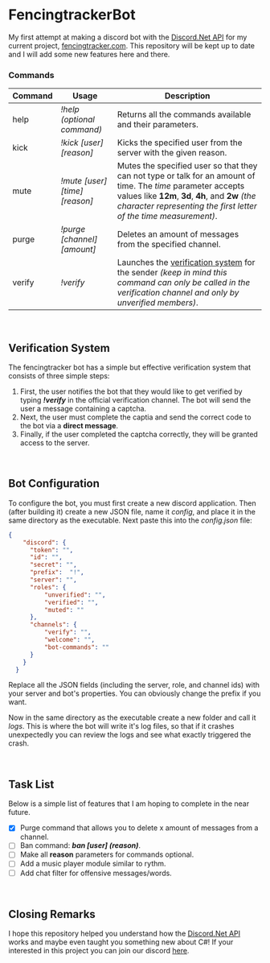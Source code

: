 # FencingtrackerBot
My first attempt at making a discord bot with the [Discord.Net API](https://github.com/discord-net/Discord.Net) for my current project, [fencingtracker.com](http://fencingtracker.com/).
This repository will be kept up to date and I will add some new features here and there.

### Commands
| Command | Usage                          | Description                                                                                                                                                                                                                           |
|---------|--------------------------------|---------------------------------------------------------------------------------------------------------------------------------------------------------------------------------------------------------------------------------------|
| help    | *!help (optional command)*     | Returns all the commands available and their parameters.                                                                                                                                                                              |
| kick    | *!kick [user] [reason]*        | Kicks the specified user from the server with the given reason.                                                                                                                                                                       |
| mute    | *!mute [user] [time] [reason]* | Mutes the specified user so that they can not type or talk for an amount of time. The *time* parameter accepts values like **12m**, **3d**, **4h**, and **2w** *(the character representing the first letter of the time measurement)*. |
| purge   | *!purge [channel] [amount]*    | Deletes an amount of messages from the specified channel.                                                                                                                                                                             |
| verify  | *!verify*                      | Launches the [verification system](https://github.com/max-prihodk0/FencingtrackerBot/blob/main/README.md#verification-system) for the sender *(keep in mind this command can only be called in the verification channel and only by unverified members)*.                                                                          |

<br>

## Verification System
The fencingtracker bot has a simple but effective verification system that consists of three simple steps:

1. First, the user notifies the bot that they would like to get verified by typing ***!verify*** in the official verification channel. The bot will send the user a message containing a captcha.
2. Next, the user must complete the captia and send the correct code to the bot via a **direct message**.
3. Finally, if the user completed the captcha correctly, they will be granted access to the server.

<br>

## Bot Configuration
To configure the bot, you must first create a new discord application. Then (after building it) create a new JSON file, name it *config*, and place it in the same directory as the executable. Next paste this into the *config.json* file:

```json
{
    "discord": {
      "token": "",
      "id": "",
      "secret": "",
      "prefix":  "!",
      "server": "",
      "roles": {
          "unverified": "",
          "verified": "",
          "muted": ""
      },
      "channels": {
          "verify": "",
          "welcome": "",
          "bot-commands": ""
      } 
    }
  }
  ```
  
  Replace all the JSON fields (including the server, role, and channel ids) with your server and bot's properties. You can obviously change the prefix if you want. 
  
  Now in the same directory as the executable create a new folder and call it *logs*. This is where the bot will write it's log files, so that if it crashes unexpectedly you can review the logs and see what exactly triggered the crash.

<br>

## Task List
Below is a simple list of features that I am hoping to complete in the near future.

- [x] Purge command that allows you to delete x amount of messages from a channel.
- [ ] Ban command: ***ban [user] (reason)***.
- [ ] Make all **reason** parameters for commands optional.
- [ ] Add a music player module similar to rythm.
- [ ] Add chat filter for offensive messages/words.

<br>

## Closing Remarks
I hope this repository helped you understand how the [Discord.Net API](https://github.com/discord-net/Discord.Net) works and maybe even taught you something new about C#!
If your interested in this project you can join our discord [here](https://discord.com/invite/NWFkyArGcp).
